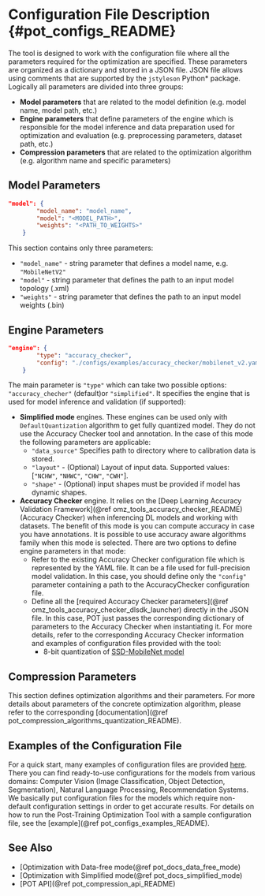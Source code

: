 # Configuration File Description {#pot_configs_README}
The tool is designed to work with the configuration file where all the parameters required for the optimization are specified. These parameters are organized as a dictionary and stored in
a JSON file. JSON file allows using comments that are supported by the `jstyleson` Python* package.
Logically all parameters are divided into three groups:
- **Model parameters** that are related to the model definition (e.g. model name, model path, etc.)
- **Engine parameters** that define parameters of the engine which is responsible for the model inference and data preparation used for optimization and evaluation (e.g. preprocessing parameters, dataset path, etc.)
- **Compression parameters** that are related to the optimization algorithm (e.g. algorithm name and specific parameters)

## Model Parameters

```json
"model": {
        "model_name": "model_name",
        "model": "<MODEL_PATH>",
        "weights": "<PATH_TO_WEIGHTS>"
    }
```

This section contains only three parameters:
- `"model_name"` - string parameter that defines a model name, e.g. `"MobileNetV2"`
- `"model"` - string parameter that defines the path to an input model topology (.xml)
- `"weights"` - string parameter that defines the path to an input model weights (.bin)

## Engine Parameters

```json
"engine": {
        "type": "accuracy_checker",
        "config": "./configs/examples/accuracy_checker/mobilenet_v2.yaml"
    }
```
The main parameter is `"type"` which can take two possible options: `"accuracy_checher"` (default)or `"simplified"`. It specifies the engine that is used for model inference and validation (if supported):
- **Simplified mode** engines. These engines can be used only with `DefaultQuantization` algorithm to get fully quantized model. They do not use the Accuracy Checker tool and annotation. In the case of this mode the following parameters are applicable:
  - `"data_source"` Specifies path to directory​ where to calibration data is stored.
  - `"layout"` - (Optional) Layout of input data. Supported values: [`"NCHW"`, `"NHWC"`, `"CHW"`, `"CWH"`]​.
  - `"shape"` - (Optional) input shapes must be provided​ if model has dynamic shapes.
- **Accuracy Checker** engine. It relies on the [Deep Learning Accuracy Validation Framework](@ref omz_tools_accuracy_checker_README) (Accuracy Checker) when inferencing DL models and working with datasets.
The benefit of this mode is you can compute accuracy in case you have annotations. It is possible to use accuracy aware
algorithms family when this mode is selected.
There are two options to define engine parameters in that mode:
  - Refer to the existing Accuracy Checker configuration file which is represented by the YAML file. It can be a file used for full-precision model validation. In this case, you should define only the `"config"` parameter containing a path to the AccuracyChecker configuration file.
  - Define all the [required Accuracy Checker parameters](@ref omz_tools_accuracy_checker_dlsdk_launcher)
    directly in the JSON file. In this case, POT just passes the corresponding dictionary of parameters to the Accuracy Checker when instantiating it.
    For more details, refer to the corresponding Accuracy Checker information and examples of configuration files provided with the tool:
    - 8-bit quantization of [SSD-MobileNet model](https://github.com/openvinotoolkit/openvino/blob/master/tools/pot/configs/examples/quantization/object_detection/ssd_mobilenetv1_int8.json)

## Compression Parameters

This section defines optimization algorithms and their parameters. For more details about parameters of the concrete optimization algorithm, please refer to the corresponding
[documentation](@ref pot_compression_algorithms_quantization_README).

## Examples of the Configuration File

For a quick start, many examples of configuration files are provided [here](https://github.com/openvinotoolkit/openvino/blob/master/tools/pot/configs/examples). There you can find ready-to-use configurations for the models from various domains: Computer Vision (Image 
 Classification, Object Detection, Segmentation), Natural Language Processing, Recommendation Systems. We basically 
 put configuration files for the models which require non-default configuration settings in order to get accurate results.
For details on how to run the Post-Training Optimization Tool with a sample configuration file, see the [example](@ref pot_configs_examples_README).

## See Also

* [Optimization with Data-free mode(@ref pot_docs_data_free_mode)
* [Optimization with Simplified mode(@ref pot_docs_simplified_mode)
* [POT API](@ref pot_compression_api_README)
